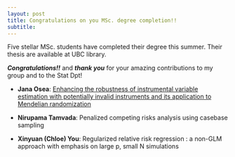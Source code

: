 ```yaml
---
layout: post
title: Congratulations on you MSc. degree completion!!
subtitle: 
---
```


Five stellar MSc. students have completed their degree this summer. Their thesis are available at UBC library. 

***Congratulations!!*** and ***thank you*** for your amazing contributions to my group and to the Stat Dpt!

- **Jana Osea**: [Enhancing the robustness of instrumental variable estimation with potentially invalid instruments and its application to Mendelian randomization](https://open.library.ubc.ca/soa/cIRcle/collections/ubctheses/24/items/1.0435267?o=1)

- **Nirupama Tamvada**: Penalized competing risks analysis using casebase sampling

- **Xinyuan (Chloe) You**: Regularized relative risk regression : a non-GLM approach with emphasis on large p, small N simulations

